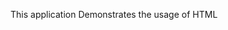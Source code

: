 This application Demonstrates the usage of HTML <template> directive.
The HTML <template> element allows us to stamp out re-usable templates of code inside a normal HTML flow that won’t be immediately rendered, but can be used at a later time.

It has one HTML file and one JavaScript file. It is run as a simple HTML file in the browser.

Build and Run
Run the template_index.html
